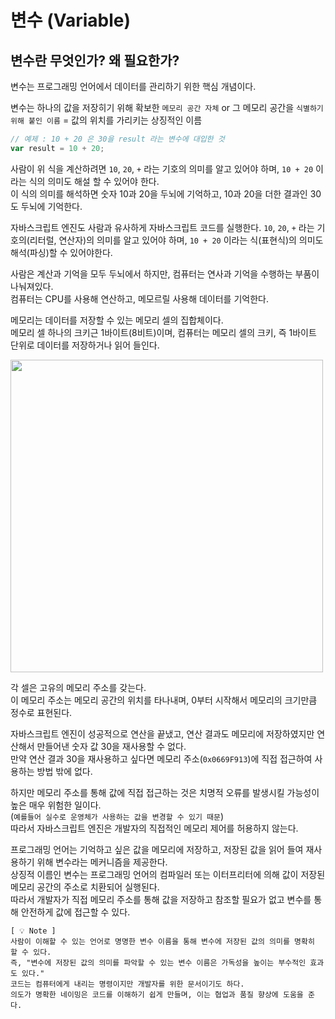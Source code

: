 # 변수 (Variable)

## 변수란 무엇인가? 왜 필요한가?

변수는 프로그래밍 언어에서 데이터를 관리하기 위한 핵심 개념이다.

변수는 하나의 값을 저장히기 위해 확보한 `메모리 공간 자체` or 그 메모리 공간을 `식별하기 위해 붙인 이름` = 값의 위치를 가리키는 상징적인 이름

```js
// 예제 : 10 + 20 은 30을 result 라는 변수에 대입한 것
var result = 10 + 20;
```
사람이 위 식을 계산하려면 `10`, `20`, `+` 라는 기호의 의미를 알고 있어야 하며, `10 + 20` 이라는 식의 의미도 해설 할 수 있어야 한다.<br>
이 식의 의미를 해석하면 숫자 10과 20을 두뇌에 기억하고, 10과 20을 더한 결과인 30도 두뇌에 기억한다.

자바스크립트 엔진도 사람과 유사하게 자바스크립트 코드를 실행한다.
`10`, `20`, `+` 라는 기호의(리터럴, 연산자)의 의미를 알고 있어야 하며, `10 + 20` 이라는 식(표현식)의 의미도 해석(파싱)할 수 있어야한다.

사람은 계산과 기억을 모두 두뇌에서 하지만, 컴퓨터는 연사과 기억을 수행하는 부품이 나눠져있다.<br>
컴퓨터는 CPU를 사용해 연산하고, 메모르릴 사용해 데이터를 기억한다.

메모리는 데이터를 저장할 수 있는 메모리 셀의 집합체이다.<br>
메모리 셀 하나의 크키근 1바이트(8비트)이며, 컴퓨터는 메모리 셀의 크키, 즉 1바이트 단위로 데이터를 저장하거나 읽어 들인다.

<img src="https://camo.githubusercontent.com/c1e0dfe10ea55b2b371555ecd8e4d5d7574e4a9ed97584594d28ef0ddd8d8607/68747470733a2f2f696d67312e6461756d63646e2e6e65742f7468756d622f523132383078302f3f73636f64653d6d746973746f72793226666e616d653d6874747073253341253246253246626c6f672e6b616b616f63646e2e6e6574253246646e2532466262356a6f622532466274726c7972624f4637462532465053516b6a4a6f34436b7779313963624563716a644b253246696d672e706e67" width="500px"/>

각 셀은 고유의 메모리 주소를 갖는다.<br>
이 메모리 주소는 메모리 공간의 위치를 타나내며, 0부터 시작해서 메모리의 크기만큼 정수로 표현된다.

자바스크립트 엔진이 성공적으로 연산을 끝냈고, 연산 결과도 메모리에 저장하였지만 연산해서 만들어낸 숫자 값 30을 재사용할 수 없다.<br>
만약 연산 결과 30을 재사용하고 싶다면 메모리 주소(`0x0669F913`)에 직접 접근하여 사용하는 방법 밖에 없다.

하지만 메모리 주소를 통해 값에 직접 접근하는 것은 치명적 오류를 발생시킬 가능성이 높은 매우 위험한 일이다.<br>
(`예를들어 실수로 운영체가 사용하는 값을 변경할 수 있기 때문`)<br>
따라서 자바스크립트 엔진은 개발자의 직접적인 메모리 제어를 허용하지 않는다.

프로그래밍 언어는 기억하고 싶은 값을 메모리에 저장하고, 저장된 값을 읽어 들여 재사용하기 위해 변수라는 메커니즘을 제공한다.<br>
상징적 이름인 변수는 프로그래밍 언어의 컴파일러 또는 이터프리터에 의해 값이 저장된 메모리 공간의 주소로 치환되어 실행된다.<br>
따라서 개발자가 직접 메모리 주소를 통해 값을 저장하고 참조할 필요가 없고 변수를 통해 안전하게 값에 접근할 수 있다.

```
[ 💡 Note ]
사람이 이해할 수 있는 언어로 명명한 변수 이름을 통해 변수에 저장된 값의 의미를 명확히 할 수 있다.
즉, "변수에 저장된 값의 의미를 파악할 수 있는 변수 이름은 가독성을 높이는 부수적인 효과도 있다."
코드는 컴퓨터에게 내리는 명령이지만 개발자를 위한 문서이기도 하다.
의도가 명확한 네이밍은 코드를 이해하기 쉽게 만들며, 이는 협업과 품질 향상에 도움을 준다.
```
